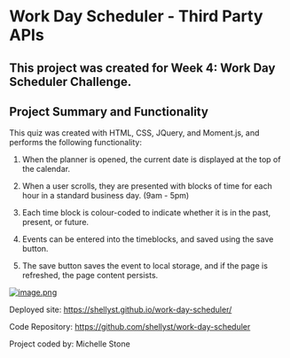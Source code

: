 # Work Day Scheduler - Third Party APIs

## This project was created for Week 4: Work Day Scheduler Challenge.

## Project Summary and Functionality

This quiz was created with HTML, CSS, JQuery, and Moment.js, and performs the following functionality:

1. When the planner is opened, the current date is displayed at the top of the calendar.

2. When a user scrolls, they are presented with blocks of time for each hour in a standard business day. (9am - 5pm)

3. Each time block is colour-coded to indicate whether it is in the past, present, or future.

4. Events can be entered into the timeblocks, and saved using the save button.

5. The save button saves the event to local storage, and if the page is refreshed, the page content persists.

[![image.png](https://i.postimg.cc/525N1Ggf/image.png)](https://postimg.cc/rDmLNf7H)

Deployed site: https://shellyst.github.io/work-day-scheduler/

Code Repository: https://github.com/shellyst/work-day-scheduler

Project coded by: Michelle Stone
